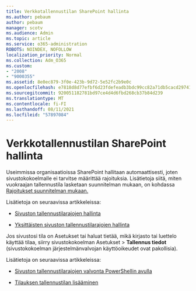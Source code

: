 ```yaml
---
title: Verkkotallennustilan SharePoint hallinta
ms.author: pebaum
author: pebaum
manager: scotv
ms.audience: Admin
ms.topic: article
ms.service: o365-administration
ROBOTS: NOINDEX, NOFOLLOW
localization_priority: Normal
ms.collection: Adm_O365
ms.custom:
- "2008"
- "9000355"
ms.assetid: 8e0ec879-3f0e-423b-9d72-5e52fc2b9e0c
ms.openlocfilehash: e7818d8d77efbf6d23fdefeadb3bdc99cc82a71db5cacd29741749fa74460a7a
ms.sourcegitcommit: 920051182781bd97ce4d4d6fbd268cb37b84d239
ms.translationtype: MT
ms.contentlocale: fi-FI
ms.lasthandoff: 08/11/2021
ms.locfileid: "57897084"
---
```

# <a name="manage-your-sharepoint-online-storage"></a>Verkkotallennustilan SharePoint hallinta

Useimmissa organisaatioissa SharePoint hallitaan automaattisesti, joten sivustokokoelmalle ei tarvitse määrittää rajoituksia. Lisätietoja siitä, miten vuokraajan tallennustila lasketaan suunnitelman mukaan, on kohdassa [Rajoitukset suunnitelman mukaan.](https://docs.microsoft.com/office365/servicedescriptions/sharepoint-online-service-description/sharepoint-online-limits?redirectedfrom=MSDN#limits-by-plan)

Lisätietoja on seuraavissa artikkeleissa:

- [Sivuston tallennustilarajojen hallinta](https://docs.microsoft.com/sharepoint/manage-site-collection-storage-limits)

- [Yksittäisten sivuston tallennustilarajojen hallinta](https://docs.microsoft.com/sharepoint/manage-site-collection-storage-limits#manage-individual-site-storage-limits)

Jos sivustosi tila on Asetukset tai haluat tietää, mikä kirjasto tai luettelo käyttää tilaa, siirry sivustokokoelman Asetukset  >  **Tallennus tiedot** (sivustokokoelman järjestelmänvalvojan käyttöoikeudet ovat pakollisia).

Lisätietoja on seuraavissa artikkeleissa:

- [Sivuston tallennustilarajojen valvonta PowerShellin avulla](https://docs.microsoft.com/sharepoint/manage-site-collection-storage-limits#monitor-site-storage-limits-by-using-powershell)

- [Tilauksen tallennustilan lisääminen](https://docs.microsoft.com/microsoft-365/commerce/add-storage-space) 
  